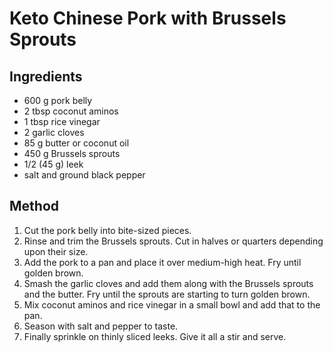 # Keto Chinese Pork with Brussels Sprouts

## Ingredients

- 600 g pork belly
- 2 tbsp coconut aminos
- 1 tbsp rice vinegar
- 2 garlic cloves
- 85 g butter or coconut oil
- 450 g Brussels sprouts
- 1/2 (45 g) leek
- salt and ground black pepper

## Method

1. Cut the pork belly into bite-sized pieces.
2. Rinse and trim the Brussels sprouts. Cut in halves or quarters depending upon their size.
3. Add the pork to a pan and place it over medium-high heat. Fry until golden brown.
4. Smash the garlic cloves and add them along with the Brussels sprouts and the butter. Fry until the sprouts are starting to turn golden brown.
5. Mix coconut aminos and rice vinegar in a small bowl and add that to the pan.
6. Season with salt and pepper to taste.
7. Finally sprinkle on thinly sliced leeks. Give it all a stir and serve.
